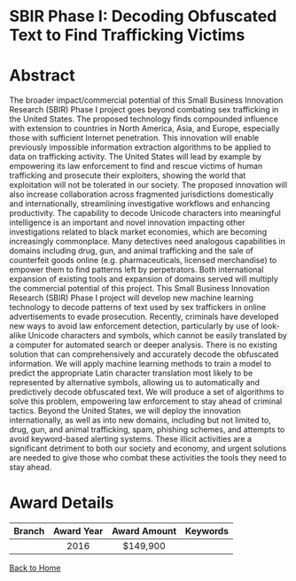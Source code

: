 
SBIR Phase I: Decoding Obfuscated Text to Find Trafficking Victims
==================================================================

# Abstract


The broader impact/commercial potential of this Small Business Innovation Research (SBIR) Phase I project goes beyond combating sex trafficking in the United States. The proposed technology finds compounded influence with extension to countries in North America, Asia, and Europe, especially those with sufficient Internet penetration. This innovation will enable previously impossible information extraction algorithms to be applied to data on trafficking activity. The United States will lead by example by empowering its law enforcement to find and rescue victims of human trafficking and prosecute their exploiters, showing the world that exploitation will not be tolerated in our society. The proposed innovation will also increase collaboration across fragmented jurisdictions domestically and internationally, streamlining investigative workflows and enhancing productivity. The capability to decode Unicode characters into meaningful intelligence is an important and novel innovation impacting other investigations related to black market economies, which are becoming increasingly commonplace. Many detectives need analogous capabilities in domains including drug, gun, and animal trafficking and the sale of counterfeit goods online (e.g. pharmaceuticals, licensed merchandise) to empower them to find patterns left by perpetrators. Both international expansion of existing tools and expansion of domains served will multiply the commercial potential of this project. This Small Business Innovation Research (SBIR) Phase I project will develop new machine learning technology to decode patterns of text used by sex traffickers in online advertisements to evade prosecution. Recently, criminals have developed new ways to avoid law enforcement detection, particularly by use of look-alike Unicode characters and symbols, which cannot be easily translated by a computer for automated search or deeper analysis. There is no existing solution that can comprehensively and accurately decode the obfuscated information. We will apply machine learning methods to train a model to predict the appropriate Latin character translation most likely to be represented by alternative symbols, allowing us to automatically and predictively decode obfuscated text. We will produce a set of algorithms to solve this problem, empowering law enforcement to stay ahead of criminal tactics. Beyond the United States, we will deploy the innovation internationally, as well as into new domains, including but not limited to, drug, gun, and animal trafficking, spam, phishing schemes, and attempts to avoid keyword-based alerting systems. These illicit activities are a significant detriment to both our society and economy, and urgent solutions are needed to give those who combat these activities the tools they need to stay ahead.  

# Award Details

|Branch|Award Year|Award Amount|Keywords|
| :---: | :---: | :---: | :---: |
||2016|$149,900||
  
  


[Back to Home](https://github.com/chrischow/dod_sbir_awards#212)